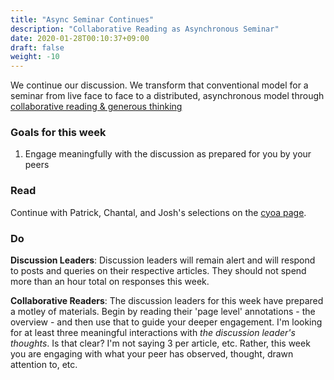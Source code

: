 ```yaml
---
title: "Async Seminar Continues"
description: "Collaborative Reading as Asynchronous Seminar"
date: 2020-01-28T00:10:37+09:00
draft: false
weight: -10
---
```


We continue our discussion. We transform that conventional model for a seminar from live face to face to a distributed, asynchronous model through [collaborative reading & generous thinking](building/cr-guidance/)

### Goals for this week

1. Engage meaningfully with the discussion as prepared for you by your peers

### Read

Continue with Patrick, Chantal, and Josh's selections on the [cyoa page](https://padlet.com/shawngraham1/jnpyi1hmkjbtzbp0).

### Do

**Discussion Leaders**: Discussion leaders will remain alert and will respond to posts and queries on their respective articles. They should not spend more than an hour total on responses this week.

**Collaborative Readers**: The discussion leaders for this week have prepared a motley of materials. Begin by reading their 'page level' annotations - the overview - and then use that to guide your deeper engagement. I'm looking for at least three meaningful interactions with _the discussion leader's thoughts_. Is that clear? I'm not saying 3 per article, etc. Rather, this week you are engaging with what your peer has observed, thought, drawn attention to, etc.
